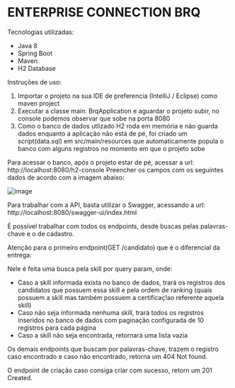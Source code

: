 # ENTERPRISE CONNECTION BRQ

Tecnologias utilizadas:
- Java 8
- Spring Boot
- Maven
- H2 Database 

Instruções de uso:

1) Importar o projeto na sua IDE de preferencia (IntelliJ / Eclipse) como maven project
2) Executar a classe main: BrqApplication e aguardar o projeto subir, no console podemos observar que sobe na porta 8080
3) Como o banco de dados utlizado H2 roda em memória e não guarda dados enquanto a aplicação não está de pé, foi criado um script(data.sql) em src/main/resources que automaticamente popula o banco com alguns registros no momento em que o projeto sobe

Para acessar o banco, após o projeto estar de pé, acessar a url: http://localhost:8080/h2-console
Preencher os campos com os seguintes dados de acordo com a imagem abaixo: 

![image](https://user-images.githubusercontent.com/62717114/166119308-c9342405-7b2c-447e-9d9c-b6395f1b43ae.png)

Para trabalhar com a API, basta utilizar o Swagger, acessando a url: http://localhost:8080/swagger-ui/index.html

É possível trabalhar com todos os endpoints, desde buscas pelas palavras-chave e o de cadastro.

Atenção para o primeiro endpoint(GET /candidato) que é o diferencial da entrega: 

Nele é feita uma busca pela skill por query param, onde:
  * Caso a skill informada exista no banco de dados, trará os registros dos candidatos que possuem essa skill e pela ordem de ranking (quais possuem a skill mas também possuem a certificaç!ao referente aquela skill)
  * Caso não seja informada nenhuma skill, trará todos os registros inseridos no banco de dados com paginação configurada de 10 registros para cada página
  * Caso a skill não seja encontrada, retornará uma lista vazia

Os demais endpoints que buscam por palavras-chave, trazem o registro caso encontrado e caso não encontrado, retorna um 404 Not found.

O endpoint de criação caso consiga criar com sucesso, retorn um 201 Created.
